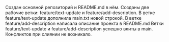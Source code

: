 Создан основной репозиторий и README.md в нём.
Созданы две рабочие ветки: feature/text-update и feature/add-description.
В ветке feature/text-update дополнила main.txt новой строкой.
В ветке feature/add-description написала описание проекта в README.md
Ветки feature/text-update и feature/add-description успешно влиты в main.
Конфликтов при слиянии не возникало.
